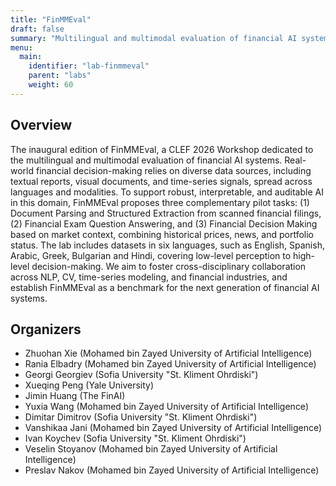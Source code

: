 ```yaml
---
title: "FinMMEval"
draft: false
summary: "Multilingual and multimodal evaluation of financial AI systems"
menu:
  main:
    identifier: "lab-finmmeval"
    parent: "labs"
    weight: 60
---
```


## Overview

The inaugural edition of FinMMEval, a CLEF 2026 Workshop dedicated to the multilingual and multimodal evaluation of financial AI systems. Real-world financial decision-making relies on diverse data sources, including textual reports, visual documents, and time-series signals, spread across languages and modalities. To support robust, interpretable, and auditable AI in this domain, FinMMEval proposes three complementary pilot tasks: (1) Document Parsing and Structured Extraction from scanned financial filings, (2) Financial Exam Question Answering, and (3) Financial Decision Making based on market context, combining historical prices, news, and portfolio status. The lab includes datasets in six languages, such as English, Spanish, Arabic, Greek, Bulgarian and Hindi, covering low-level perception to high-level decision-making. We aim to foster cross-disciplinary collaboration across NLP, CV, time-series modeling, and financial industries, and establish FinMMEval as a benchmark for the next generation of financial AI systems.

## Organizers

- Zhuohan Xie (Mohamed bin Zayed University of Artificial Intelligence)
- Rania Elbadry (Mohamed bin Zayed University of Artificial Intelligence)
- Georgi Georgiev (Sofia University "St. Kliment Ohrdiski")
- Xueqing Peng (Yale University)
- Jimin Huang (The FinAI)
- Yuxia Wang (Mohamed bin Zayed University of Artificial Intelligence)
- Dimitar Dimitrov (Sofia University "St. Kliment Ohrdiski")
- Vanshikaa Jani (Mohamed bin Zayed University of Artificial Intelligence)
- Ivan Koychev (Sofia University "St. Kliment Ohrdiski")
- Veselin Stoyanov (Mohamed bin Zayed University of Artificial Intelligence) 
- Preslav Nakov (Mohamed bin Zayed University of Artificial Intelligence)  
